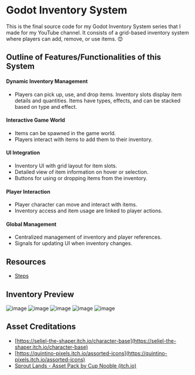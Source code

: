 # Godot Inventory System
This is the final source code for my Godot Inventory System series that I made for my YouTube channel. It consists of a grid-based inventory system where players can add, remove, or use items. 😊

## Outline of Features/Functionalities of this System
#### Dynamic Inventory Management
- Players can pick up, use, and drop items.
 Inventory slots display item details and quantities.
 Items have types, effects, and can be stacked based on type and effect.

#### Interactive Game World
- Items can be spawned in the game world.
- Players interact with items to add them to their inventory.

#### UI Integration
-  Inventory UI with grid layout for item slots.
- Detailed view of item information on hover or selection.
- Buttons for using or dropping items from the inventory.

#### Player Interaction
- Player character can move and interact with items.
- Inventory access and item usage are linked to player actions.
  
#### Global Management
- Centralized management of inventory and player references.
- Signals for updating UI when inventory changes.

## Resources
- [Steps](https://excalidraw.com/#json=cjPPFEnlQM-7r-plC8UJ4,iX6E_Q0e7USp2IAlVJQM5g)

## Inventory Preview
![image](https://github.com/christinec-dev/GodotInventorySystem/assets/87696858/d0c0023f-ce75-4e65-8d2b-93ce11953df3)
![image](https://github.com/christinec-dev/GodotInventorySystem/assets/87696858/6a63bf91-5dbb-4a6f-9b9a-2d1462ee521a)
![image](https://github.com/christinec-dev/GodotInventorySystem/assets/87696858/6b47e640-0f8c-4399-98b1-6c27abf3004b)
![image](https://github.com/christinec-dev/GodotInventorySystem/assets/87696858/a623b0b9-a55a-4da0-9449-9e425cfe46da)
![image](https://github.com/christinec-dev/GodotInventorySystem/assets/87696858/0615ede6-2af9-4a21-aaca-c41c87add9c2)

## Asset Creditations
- [https://seliel-the-shaper.itch.io/character-base](https://seliel-the-shaper.itch.io/character-base)
- [https://quintino-pixels.itch.io/assorted-icons](https://quintino-pixels.itch.io/assorted-icons)
- [Sprout Lands - Asset Pack by Cup Nooble (itch.io)](https://cupnooble.itch.io/sprout-lands-asset-pack)
